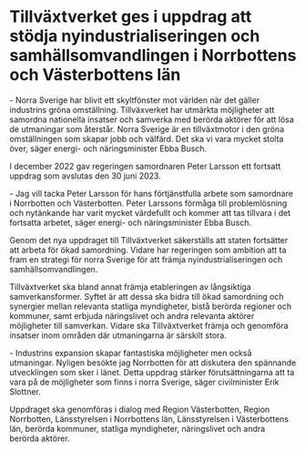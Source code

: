 # Tillväxtverket ges i uppdrag att stödja nyindustrialiseringen och samhällsomvandlingen i Norrbottens och Västerbottens län

\- Norra Sverige har blivit ett skyltfönster mot världen när det gäller industrins gröna omställning. Tillväxverket har utmärkta möjligheter att samordna nationella insatser och samverka med berörda aktörer för att lösa de utmaningar som återstår. Norra Sverige är en tillväxtmotor i den gröna omställningen som skapar jobb och välfärd. Det ska vi vara mycket stolta över, säger energi\- och näringsminister Ebba Busch.

I december 2022 gav regeringen samordnaren Peter Larsson ett fortsatt uppdrag som avslutas den 30 juni 2023\.

\- Jag vill tacka Peter Larsson för hans förtjänstfulla arbete som samordnare i Norrbotten och Västerbotten. Peter Larssons förmåga till problemlösning och nytänkande har varit mycket värdefullt och kommer att tas tillvara i det fortsatta arbetet, säger energi\- och näringsminister Ebba Busch.

Genom det nya uppdraget till Tillväxtverket säkerställs att staten fortsätter att arbeta för ökad samordning. Vidare har regeringen som ambition att ta fram en strategi för norra Sverige för att främja nyindustrialiseringen och samhällsomvandlingen.

Tillväxtverket ska bland annat främja etableringen av långsiktiga samverkansformer. Syftet är att dessa ska bidra till ökad samordning och synergier mellan relevanta statliga myndigheter, bistå berörda regioner och kommuner, samt erbjuda näringslivet och andra relevanta aktörer möjligheter till samverkan. Vidare ska Tillväxtverket främja och genomföra insatser inom områden där utmaningarna är särskilt stora.

\- Industrins expansion skapar fantastiska möjligheter men också utmaningar. Nyligen besökte jag Norrbotten för att diskutera den spännande utvecklingen som sker i länet. Detta uppdrag stärker förutsättningarna att ta vara på de möjligheter som finns i norra Sverige, säger civilminister Erik Slottner.

Uppdraget ska genomföras i dialog med Region Västerbotten, Region Norrbotten, Länsstyrelsen i Norrbottens län, Länsstyrelsen i Västerbottens län, berörda kommuner, statliga myndigheter, näringslivet och andra berörda aktörer.
